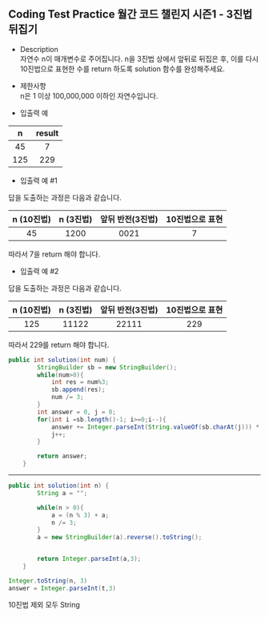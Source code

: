 ## Coding Test Practice 월간 코드 챌린지 시즌1 - 3진법 뒤집기

- Description <br>
자연수 n이 매개변수로 주어집니다. n을 3진법 상에서 앞뒤로 뒤집은 후, 이를 다시 10진법으로 표현한 수를 return 하도록 solution 함수를 완성해주세요.<br>


- 제한사항 <br>
n은 1 이상 100,000,000 이하인 자연수입니다. <br>

- 입출력 예  

|n|result|
|:---:|:---:|
|45|	7|
|125	|229|

- 입출력 예 #1  

답을 도출하는 과정은 다음과 같습니다.   

|n (10진법)	|n (3진법)	|앞뒤 반전(3진법)	|10진법으로 표현|
|:---:|:---:|:---:|:---:|
|45	|1200	|0021	|7|

따라서 7을 return 해야 합니다.


- 입출력 예 #2

답을 도출하는 과정은 다음과 같습니다.

|n (10진법)	|n (3진법)	|앞뒤 반전(3진법)	|10진법으로 표현|
|:---:|:---:|:---:|:---:|
|125	|11122	|22111	|229|

따라서 229를 return 해야 합니다.



```java
public int solution(int num) {
        StringBuilder sb = new StringBuilder();
        while(num>0){
            int res = num%3;
            sb.append(res);
            num /= 3;
        }
        int answer = 0, j = 0;
        for(int i =sb.length()-1; i>=0;i--){
            answer += Integer.parseInt(String.valueOf(sb.charAt(j))) * Math.pow(3, i);
            j++;
        }

        return answer;
    }
```

***
```java
public int solution(int n) {
        String a = "";

        while(n > 0){
            a = (n % 3) + a;
            n /= 3;
        }
        a = new StringBuilder(a).reverse().toString();


        return Integer.parseInt(a,3);
    }
```


```java
Integer.toString(n, 3)
answer = Integer.parseInt(t,3)
```
10진법 제외 모두 String
